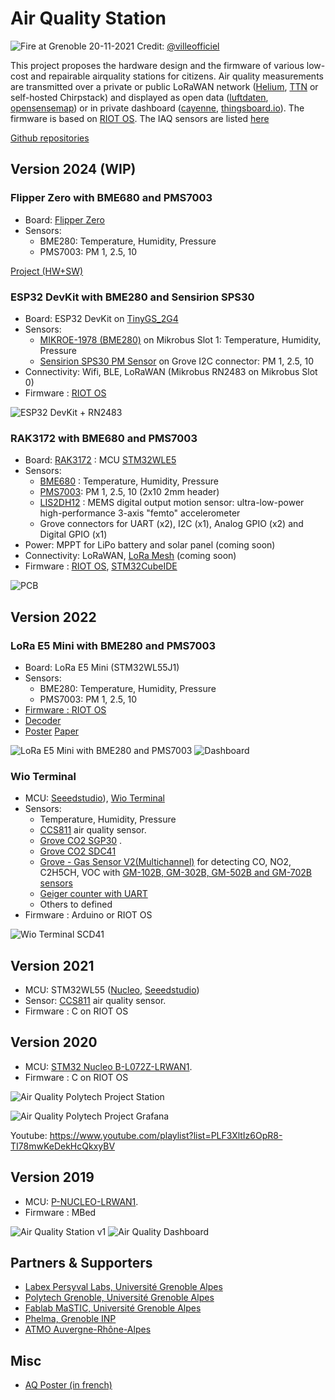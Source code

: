 # Air Quality Station

![Fire at Grenoble 20-11-2021](images/FEpQweSWUAI8UEH.jpg)
Credit: [@villeofficiel](https://twitter.com/villeofficiel/status/1462069831444967427)

This project proposes the hardware design and the firmware of various low-cost and repairable airquality stations for citizens.
Air quality measurements are transmitted over a private or public LoRaWAN network ([Helium](https://explorer.helium.com/), [TTN](https://www.thethingsnetwork.org/) or self-hosted Chirpstack) and displayed as open data ([luftdaten](https://luftdaten.info/), [opensensemap](https://opensensemap.org/)) or in private dashboard ([cayenne](https://accounts.mydevices.com), [thingsboard.io](https://thingsboard.io/)).
The firmware is based on [RIOT OS](https://riot-os.org/).
The IAQ sensors are listed [here](./sensors.md)

[Github repositories](https://github.com/airqualitystation)

## Version 2024 (WIP)

### Flipper Zero with BME680 and PMS7003
* Board: [Flipper Zero](https://github.com/CampusIoT/tutorial/blob/master/flipper_zero/README.md)
* Sensors:
  * BME280: Temperature, Humidity, Pressure
  * PMS7003: PM 1, 2.5, 10

[Project (HW+SW)](https://github.com/airqualitystation/flipper_zero/blob/main/README.md)

### ESP32 DevKit with BME280 and Sensirion SPS30
* Board: ESP32 DevKit on [TinyGS_2G4](https://github.com/thingsat/tinygs_2g4station)
* Sensors:
  * [MIKROE-1978 (BME280)](https://www.mikroe.com/weather-click) on Mikrobus Slot 1: Temperature, Humidity, Pressure
  * [Sensirion SPS30 PM Sensor](https://sensirion.com/products/catalog/SPS30/) on Grove I2C connector: PM 1, 2.5, 10
* Connectivity: Wifi, BLE, LoRaWAN (Mikrobus RN2483 on Mikrobus Slot 0)
* Firmware : [RIOT OS](https://doc.riot-os.org/group__boards__esp32__wroom-32.html)

![ESP32 DevKit + RN2483](https://raw.githubusercontent.com/thingsat/tinygs_2g4station/main/images/tinygs2G4_mikrobus_rn2483.jpg)

### RAK3172 with BME680 and PMS7003
* Board: [RAK3172](https://store.rakwireless.com/products/wisduo-lpwan-module-rak3172) : MCU [STM32WLE5](https://www.st.com/en/microcontrollers-microprocessors/stm32wlex.html)
* Sensors:
  * [BME680](https://www.bosch-sensortec.com/products/environmental-sensors/gas-sensors/bme680/) : Temperature, Humidity, Pressure
  * [PMS7003](https://www.plantower.com/en/products_33/76.html): PM 1, 2.5, 10 (2x10 2mm header)
  * [LIS2DH12](https://www.st.com/en/mems-and-sensors/lis2dh12.html) : MEMS digital output motion sensor: ultra-low-power high-performance 3-axis "femto" accelerometer
  * Grove connectors for UART (x2), I2C (x1), Analog GPIO (x2) and Digital GPIO (x1)  
* Power: MPPT for LiPo battery and solar panel (coming soon)
* Connectivity: LoRaWAN, [LoRa Mesh](https://meshtastic.org/) (coming soon)
* Firmware : [RIOT OS](https://github.com/RIOT-OS/RIOT/tree/master/boards/nucleo-wl55jc), [STM32CubeIDE](https://docs.rakwireless.com/Product-Categories/WisDuo/RAK3172-Module/Low-Level-Development/#rak3172-on-stm32cubeide-with-stm32wl-sdk-v1-2-0)

![PCB](images/ih2m-rak-top.png)

## Version 2022

### LoRa E5 Mini with BME280 and PMS7003
* Board: LoRa E5 Mini (STM32WL55J1)
* Sensors:
  * BME280: Temperature, Humidity, Pressure
  * PMS7003: PM 1, 2.5, 10
* [Firmware : RIOT OS](https://github.com/airqualitystation/firmware_for_bmx280_pms7003)
* [Decoder](https://github.com/airqualitystation/firmware_for_bmx280_pms7003/blob/main/codec/decoder.js)
* [Poster](presentations/poster_uspn_mlaix.pdf) [Paper](https://www.sciencedirect.com/science/article/pii/S0048969723026840?dgcid=author)

![LoRa E5 Mini with BME280 and PMS7003](https://raw.githubusercontent.com/airqualitystation/firmware_for_bmx280_pms7003/main/images/aq_endpoint-02.jpg)
![Dashboard](images/aq_station_lora_e5_dashboard.png)

### Wio Terminal
* MCU: [Seeedstudio](https://wiki.seeedstudio.com/LoRa_E5_Dev_Board/)), [Wio Terminal](https://github.com/CampusIoT/tutorial/tree/master/wioterminal)
* Sensors:
  * Temperature, Humidity, Pressure
  * [CCS811](https://github.com/airqualitystation/firmware/blob/master/ccs811.md) air quality sensor.
  * [Grove CO2 SGP30](https://wiki.seeedstudio.com/Grove-VOC_and_eCO2_Gas_Sensor-SGP30/) .
  * [Grove CO2 SDC41](https://wiki.seeedstudio.com/Grove-CO2-Temperature-Humidity-Sensor-SCD41/) 
  * [Grove - Gas Sensor V2(Multichannel)](https://wiki.seeedstudio.com/Grove-Multichannel-Gas-Sensor-V2/) for detecting CO, NO2, C2H5CH, VOC  with [GM-102B, GM-302B, GM-502B and GM-702B sensors](https://www.cnwinsen.com/products/MEMS-sensor)
  * [Geiger counter with UART](https://www.sparkfun.com/products/retired/10742)
  * Others to defined
* Firmware : Arduino or RIOT OS

![Wio Terminal SCD41](https://raw.githubusercontent.com/CampusIoT/tutorial/master/wioterminal/examples/GroveCO2TemperatureHumiditySensorSCD41/GroveCO2TemperatureHumiditySensorSCD41.jpg)

## Version 2021
* MCU: STM32WL55 ([Nucleo](https://www.st.com/en/evaluation-tools/nucleo-wl55jc.html), [Seeedstudio](https://wiki.seeedstudio.com/LoRa_E5_Dev_Board/))
* Sensor: [CCS811](https://github.com/airqualitystation/firmware/blob/master/ccs811.md) air quality sensor.
* Firmware : C on RIOT OS

## Version 2020

* MCU: [STM32 Nucleo B-L072Z-LRWAN1](https://www.st.com/en/evaluation-tools/b-l072z-lrwan1.html).
* Firmware : C on RIOT OS

![Air Quality Polytech Project Station](images/Station_meteo)

![Air Quality Polytech Project Grafana](images/Projet_Qualite_Air_Grafana_Dashboard.JPG)

Youtube: https://www.youtube.com/playlist?list=PLF3XltIz6OpR8-TI78mwKeDekHcQkxyBV

## Version 2019

* MCU: [P-NUCLEO-LRWAN1](https://www.st.com/en/evaluation-tools/p-nucleo-lrwan1.html).
* Firmware : MBed

![Air Quality Station v1](images/atmo-station-d.jpg)
![Air Quality Dashboard](images/atmo-nodered-3.png)

## Partners & Supporters
* [Labex Persyval Labs, Université Grenoble Alpes](https://persyval-lab.org/)
* [Polytech Grenoble, Université Grenoble Alpes](https://www.polytech-grenoble.fr/)
* [Fablab MaSTIC, Université Grenoble Alpes](https://fabmstic.imag.fr/)
* [Phelma, Grenoble INP](https://phelma.grenoble-inp.fr/)
* [ATMO Auvergne-Rhône-Alpes](https://www.atmo-auvergnerhonealpes.fr/)

## Misc
* [AQ Poster (in french)](https://www.ecologie.gouv.fr/sites/default/files/15104-2_expo-QA_10-panneaux_A4_HD.pdf)

